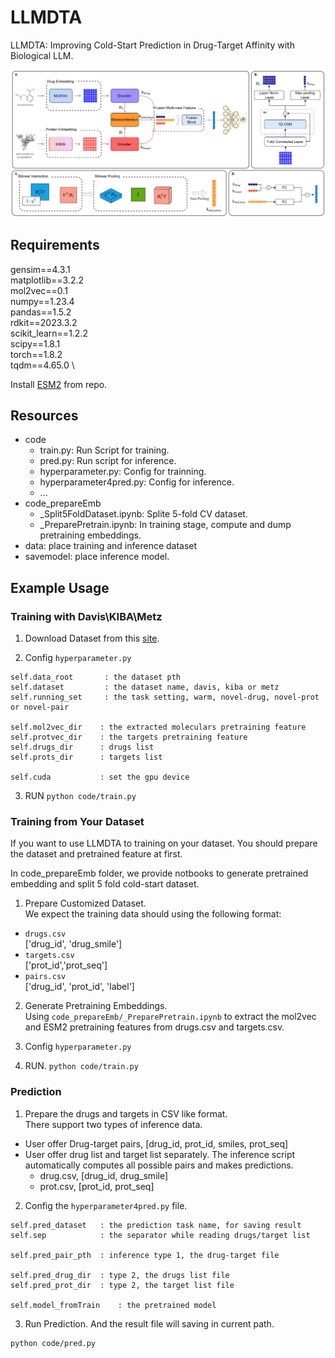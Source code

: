 # LLMDTA

LLMDTA: Improving Cold-Start Prediction in Drug-Target Affinity with Biological LLM.

![](./LLMDTA-model.png)

## Requirements

gensim==4.3.1 \
matplotlib==3.2.2 \
mol2vec==0.1 \
numpy==1.23.4 \
pandas==1.5.2 \
rdkit==2023.3.2 \
scikit_learn==1.2.2 \
scipy==1.8.1 \
torch==1.8.2 \
tqdm==4.65.0 \

Install [ESM2](https://github.com/facebookresearch/esm) from repo.

## Resources

- code
  - train.py: Run Script for training.
  - pred.py: Run script for inference.
  - hyperparameter.py: Config for trainning.
  - hyperparameter4pred.py: Config for inference.
  - ...
- code_prepareEmb
  - \_Split5FoldDataset.ipynb: Splite 5-fold CV dataset.
  - \_PreparePretrain.ipynb: In training stage, compute and dump pretraining embeddings.
- data: place training and inference dataset
- savemodel: place inference model.

## Example Usage

### Training with Davis\KIBA\Metz

1. Download Dataset from this [site](https://www.kaggle.com/datasets/christang0002/llmdta/data).

2. Config `hyperparameter.py`

```
self.data_root       : the dataset pth
self.dataset         : the dataset name, davis, kiba or metz
self.running_set     : the task setting, warm, novel-drug, novel-prot or novel-pair

self.mol2vec_dir    : the extracted moleculars pretraining feature
self.protvec_dir    : the targets pretraining feature
self.drugs_dir      : drugs list
self.prots_dir      : targets list

self.cuda           : set the gpu device
```

3. RUN `python code/train.py`

### Training from Your Dataset

If you want to use LLMDTA to training on your dataset. You should prepare the dataset and pretrained feature at first.

In code_prepareEmb folder, we provide notbooks to generate pretrained embedding and split 5 fold cold-start dataset.

1. Prepare Customized Dataset.\
   We expect the training data should using the following format:

- `drugs.csv`\
  ['drug_id', 'drug_smile']
- `targets.csv`\
  ['prot_id','prot_seq']
- `pairs.csv`\
  ['drug_id', 'prot_id', 'label']

2. Generate Pretraining Embeddings. \
   Using `code_prepareEmb/_PreparePretrain.ipynb` to extract the mol2vec and ESM2 pretraining features from drugs.csv and targets.csv.

3. Config `hyperparameter.py`

4. RUN. `python code/train.py`

### Prediction

1. Prepare the drugs and targets in CSV like format.\
   There support two types of inference data.

- User offer Drug-target pairs, [drug_id, prot_id, smiles, prot_seq]
- User offer drug list and target list separately. The inference script automatically computes all possible pairs and makes predictions.
  - drug.csv, [drug_id, drug_smile]
  - prot.csv, [prot_id, prot_seq]

2. Config the `hyperparameter4pred.py` file.

```
self.pred_dataset   : the prediction task name, for saving result
self.sep            : the separator while reading drugs/target list

self.pred_pair_pth  : inference type 1, the drug-target file

self.pred_drug_dir  : type 2, the drugs list file
self.pred_prot_dir  : type 2, the target list file

self.model_fromTrain    : the pretrained model
```

3. Run Prediction. And the result file will saving in current path.

```
python code/pred.py
```
